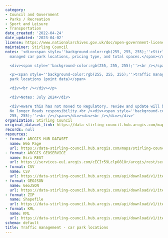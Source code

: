 ```yaml
---
category:
- Council and Government
- Parks / Recreation
- Sport and Leisure
- Transportation
date_created: '2022-04-24'
date_updated: '2023-04-02'
license: https://www.nationalarchives.gov.uk/doc/open-government-licence/version/3/
maintainer: Stirling Council
notes: '<div><span style=''background-color:rgb(255, 255, 255);''>Stirling Council
  managed car park locations, pricing type, and total spaces.</span></div>

  <div><span style=''background-color:rgb(255, 255, 255);''><br /></span></div>

  <p><span style=''background-color:rgb(255, 255, 255);''>traffic management - car
  park locations (point data)</span>

  <div><br /></div></p>

  <div>Notes: July 2024</div>

  <div>Aware this has not moved to Regulatory, review and update will be with them.
  No longer Roads responsibility.<br /><div><span style=''background-color:rgb(255,
  255, 255);''><br /></span></div><div><br /></div></div>'
organization: Stirling Council
original_dataset_link: https://data-stirling-council.hub.arcgis.com/maps/stirling-council::traffic-management-car-park-locations
records: null
resources:
- format: ARCGIS HUB DATASET
  name: Web Page
  url: https://data-stirling-council.hub.arcgis.com/maps/stirling-council::traffic-management-car-park-locations
- format: ARCGIS GEOSERVICE
  name: Esri REST
  url: https://services-eu1.arcgis.com/cECIr59LclpO818r/arcgis/rest/services/Traffic_Management_Car_Park_Locations_Points_Current/FeatureServer/1
- format: CSV
  name: CSV
  url: https://data-stirling-council.hub.arcgis.com/api/download/v1/items/071c23bf4a3f4d4bbf13af0b8f8582fc/csv?layers=1
- format: GEOJSON
  name: GeoJSON
  url: https://data-stirling-council.hub.arcgis.com/api/download/v1/items/071c23bf4a3f4d4bbf13af0b8f8582fc/geojson?layers=1
- format: ZIP
  name: Shapefile
  url: https://data-stirling-council.hub.arcgis.com/api/download/v1/items/071c23bf4a3f4d4bbf13af0b8f8582fc/shapefile?layers=1
- format: KML
  name: KML
  url: https://data-stirling-council.hub.arcgis.com/api/download/v1/items/071c23bf4a3f4d4bbf13af0b8f8582fc/kml?layers=1
schema: default
title: Traffic management - car park locations
---
```

